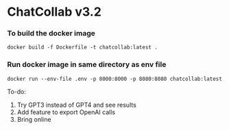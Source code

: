 # ChatCollab v3.2

### To build the docker image
~~~
docker build -f Dockerfile -t chatcollab:latest .
~~~

### Run docker image in same directory as env file
~~~
docker run --env-file .env -p 8000:8000 -p 8080:8080 chatcollab:latest
~~~


To-do:
1. Try GPT3 instead of GPT4 and see results
2. Add feature to export OpenAI calls
3. Bring online 